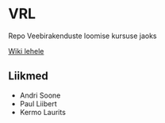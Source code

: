# VRL
Repo Veebirakenduste loomise kursuse jaoks

[Wiki lehele](https://github.com/Sotuke/VRL/wiki)

## Liikmed
* Andri Soone  
* Paul Liibert  
* Kermo Laurits  
